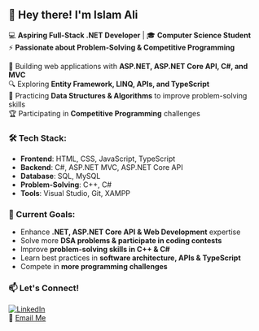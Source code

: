 ## 👋 Hey there! I'm Islam Ali

💻 **Aspiring Full-Stack .NET Developer** | 🎓 **Computer Science Student**  
⚡ **Passionate about Problem-Solving & Competitive Programming**  

🚀 Building web applications with **ASP.NET, ASP.NET Core API, C#, and MVC**  
🔍 Exploring **Entity Framework, LINQ, APIs, and TypeScript**  
🤖 Practicing **Data Structures & Algorithms** to improve problem-solving skills  
🏆 Participating in **Competitive Programming** challenges  

### 🛠️ Tech Stack:
- **Frontend**: HTML, CSS, JavaScript, TypeScript  
- **Backend**: C#, ASP.NET MVC, ASP.NET Core API  
- **Database**: SQL, MySQL  
- **Problem-Solving**: C++, C#  
- **Tools**: Visual Studio, Git, XAMPP  

### 📌 Current Goals:
- Enhance **.NET, ASP.NET Core API & Web Development** expertise  
- Solve more **DSA problems & participate in coding contests**  
- Improve **problem-solving skills in C++ & C#**  
- Learn best practices in **software architecture, APIs & TypeScript**  
- Compete in **more programming challenges**  

### 📫 Let's Connect!
[![LinkedIn](https://img.shields.io/badge/LinkedIn-Profile-blue?style=flat&logo=linkedin)](https://www.linkedin.com/in/islamali11/)  
📧 [Email Me](mailto:islamali2004111@gmail.com)

